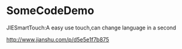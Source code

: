 # SomeCodeDemo


JIESmartTouch:A easy use touch,can change language in a second

http://www.jianshu.com/p/d5e5e1f7b875
